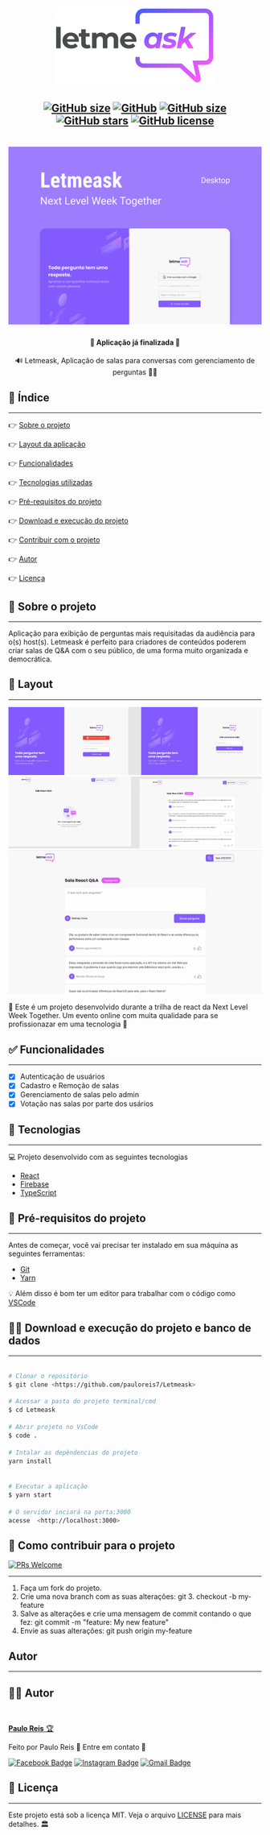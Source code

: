 <h1 align="center">
    <img src=".github/logo.svg" />
</h1>

<h2 align="center">

[![GitHub size](https://img.shields.io/github/repo-size/pauloreis7/Letmeask?color=purple)](https://github.com/pauloreis7/Letmeask/issues)
[![GitHub](https://img.shields.io/badge/ECMAs-JavaScript-%23F7DF1E)](https://github.com/pauloreis7/Letmeask)
[![GitHub size](https://img.shields.io/github/last-commit/pauloreis7/Letmeask?color=blue)](https://github.com/pauloreis7/Letmeask/commits)
[![GitHub stars](https://img.shields.io/github/stars/pauloreis7/Letmeask?color=%23f9d71c&style=flat)](https://github.com/pauloreis7/Letmeask/stargazers)
[![GitHub license](https://img.shields.io/github/license/pauloreis7/Foodfy)](https://github.com/pauloreis7/Letmeask/blob/master/LICENSE)
	
</h2>

<h1 align="center">
    <img src=".github/cover.svg" />
</h1>

<h4 align="center">🏁 Aplicação já finalizada 🏁</h4>

<p align="center">🔊 Letmeask, Aplicação de salas para conversas com gerenciamento de perguntas 🤷‍♀️</p>

## 🔗 Índice
---
 <p>👉 <a href="#sobre">Sobre o projeto</a> </p>
 <p>👉 <a href="#layout">Layout da aplicação</a> </p>
 <p>👉 <a href="#func">Funcionalidades</a> </p>
 <p>👉 <a href="#tecs">Tecnologias utilizadas</a> </p>
 <p>👉 <a href="#requests">Pré-requisitos do projeto</a> </p>
 <p>👉 <a href="#work"> Download e execução do projeto</a> </p>
 <p>👉 <a href="#contribuir"> Contribuir com o projeto </a> </p>
 <p>👉 <a href="#autor"> Autor </a> </p>
 <p>👉 <a href="#license"> Licença </a> </p>

<a id="sobre"></a>
## 🔎 Sobre o projeto
---
<p >Aplicação para exibição de perguntas mais requisitadas da audiência para o(s) host(s). Letmeask é perfeito para criadores de conteúdos poderem criar salas de Q&A com o seu público, de uma forma muito organizada e democrática. </p>

<a id="layout"></a>
## 🎨 Layout
---
<img src=".github/layout_auth.jpeg"/>
<img src=".github/layout_admin.jpeg"/>
<img src=".github/layout_user.jpeg"/>

🚀 Este é um projeto desenvolvido durante a trilha de react da Next Level Week Together. Um evento online com muita qualidade para se profissionazar em uma tecnologia 🚀

<a id="func"></a>
## ✅ Funcionalidades
---
- [x] Autenticação de usuários
- [x] Cadastro e Remoção de salas
- [x] Gerenciamento de salas pelo admin
- [x] Votação nas salas por parte dos usários

<a id="tecs"></a>
## 🧪 Tecnologias
---
💻 Projeto desenvolvido com as seguintes tecnologias

- [React](https://reactjs.org/)
- [Firebase](https://firebase.google.com/)
- [TypeScript](https://www.typescriptlang.org/)

<a id="requests"></a>
## 🚨 Pré-requisitos do projeto
---
 Antes de começar, você vai precisar ter instalado em sua máquina as seguintes ferramentas:

* [Git](https://git-scm.com)
* [Yarn](https://yarnpkg.com/)

💡 Além disso é bom ter um editor para trabalhar com o código como [VSCode](https://code.visualstudio.com/)

<a id="work"></a>
## 🏄‍♂️ Download e execução do projeto e banco de dados
---

````bash

# Clonar o repositório
$ git clone <https://github.com/pauloreis7/Letmeask>

# Acessar a pasta do projeto terminal/cmd
$ cd Letmeask

# Abrir projeto no VsCode
$ code .

# Intalar as depêndencias do projeto
yarn install


# Executar a aplicação
$ yarn start

# O servidor inciará na porta:3000 
acesse  <http://localhost:3000>

````

<a id="contribuir"></a>
## 🎉 Como contribuir para o projeto

[![PRs Welcome](https://img.shields.io/badge/PRs-welcome-brightgreen.svg?style=flat-square)](https://github.com/pauloreis7/Letmeask/pulls)

---

1. Faça um fork do projeto.
2. Crie uma nova branch com as suas alterações: git 3. checkout -b my-feature
4. Salve as alterações e crie uma mensagem de commit contando o que fez: git commit -m "feature: My new feature"
4. Envie as suas alterações: git push origin my-feature


<a id="autor"></a>
## Autor
---

## 👨‍💻 Autor

<a href="https://github.com/pauloreis7">

<img style="border-radius: 50%;" src="https://avatars1.githubusercontent.com/u/63323224?s=400&v=4" width="100px;" alt=""/>

<b>Paulo Reis</b> 🏆 

</a>

<p>Feito por Paulo Reis 🤴 Entre em contato 👋</p>

[![Facebook Badge](https://img.shields.io/badge/facebook-%231877F2.svg?&style=for-the-badge&logo=facebook&logoColor=white)](https://www.facebook.com/paulofulano.reis)
[![Instagram Badge](https://img.shields.io/badge/instagram-%23E4405F.svg?&style=for-the-badge&logo=instagram&logoColor=white)](https://www.instagram.com/paulo_reis.dev/)
[![Gmail Badge](https://img.shields.io/badge/-paulosilvadosreis2057@gmail.com-c14438?style=flat-square&logo=Gmail&logoColor=white&link=mailto:paulosilvadosreis2057@gmail.com)](mailto:paulosilvadosreis2057@gmail.com)

<a id="license"></a>
## 📝 Licença
---
Este projeto está sob a licença MIT. Veja o arquivo [LICENSE](LICENSE) para mais detalhes. 🏛️
